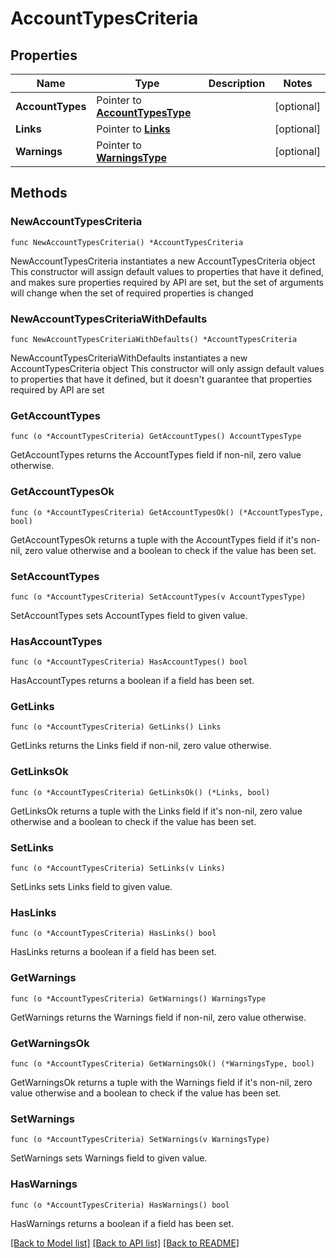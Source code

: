 # AccountTypesCriteria

## Properties

Name | Type | Description | Notes
------------ | ------------- | ------------- | -------------
**AccountTypes** | Pointer to [**AccountTypesType**](AccountTypesType.md) |  | [optional] 
**Links** | Pointer to [**Links**](Links.md) |  | [optional] 
**Warnings** | Pointer to [**WarningsType**](WarningsType.md) |  | [optional] 

## Methods

### NewAccountTypesCriteria

`func NewAccountTypesCriteria() *AccountTypesCriteria`

NewAccountTypesCriteria instantiates a new AccountTypesCriteria object
This constructor will assign default values to properties that have it defined,
and makes sure properties required by API are set, but the set of arguments
will change when the set of required properties is changed

### NewAccountTypesCriteriaWithDefaults

`func NewAccountTypesCriteriaWithDefaults() *AccountTypesCriteria`

NewAccountTypesCriteriaWithDefaults instantiates a new AccountTypesCriteria object
This constructor will only assign default values to properties that have it defined,
but it doesn't guarantee that properties required by API are set

### GetAccountTypes

`func (o *AccountTypesCriteria) GetAccountTypes() AccountTypesType`

GetAccountTypes returns the AccountTypes field if non-nil, zero value otherwise.

### GetAccountTypesOk

`func (o *AccountTypesCriteria) GetAccountTypesOk() (*AccountTypesType, bool)`

GetAccountTypesOk returns a tuple with the AccountTypes field if it's non-nil, zero value otherwise
and a boolean to check if the value has been set.

### SetAccountTypes

`func (o *AccountTypesCriteria) SetAccountTypes(v AccountTypesType)`

SetAccountTypes sets AccountTypes field to given value.

### HasAccountTypes

`func (o *AccountTypesCriteria) HasAccountTypes() bool`

HasAccountTypes returns a boolean if a field has been set.

### GetLinks

`func (o *AccountTypesCriteria) GetLinks() Links`

GetLinks returns the Links field if non-nil, zero value otherwise.

### GetLinksOk

`func (o *AccountTypesCriteria) GetLinksOk() (*Links, bool)`

GetLinksOk returns a tuple with the Links field if it's non-nil, zero value otherwise
and a boolean to check if the value has been set.

### SetLinks

`func (o *AccountTypesCriteria) SetLinks(v Links)`

SetLinks sets Links field to given value.

### HasLinks

`func (o *AccountTypesCriteria) HasLinks() bool`

HasLinks returns a boolean if a field has been set.

### GetWarnings

`func (o *AccountTypesCriteria) GetWarnings() WarningsType`

GetWarnings returns the Warnings field if non-nil, zero value otherwise.

### GetWarningsOk

`func (o *AccountTypesCriteria) GetWarningsOk() (*WarningsType, bool)`

GetWarningsOk returns a tuple with the Warnings field if it's non-nil, zero value otherwise
and a boolean to check if the value has been set.

### SetWarnings

`func (o *AccountTypesCriteria) SetWarnings(v WarningsType)`

SetWarnings sets Warnings field to given value.

### HasWarnings

`func (o *AccountTypesCriteria) HasWarnings() bool`

HasWarnings returns a boolean if a field has been set.


[[Back to Model list]](../README.md#documentation-for-models) [[Back to API list]](../README.md#documentation-for-api-endpoints) [[Back to README]](../README.md)


